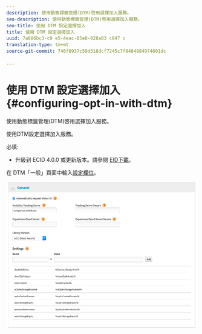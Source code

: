 ```yaml
---
description: 使用動態標籤管理(DTM)啓用選擇加入服務。
seo-description: 使用動態標籤管理(DTM)啓用選擇加入服務。
seo-title: 使用 DTM 設定選擇加入
title: 使用 DTM 設定選擇加入
uuid: 7a886bc3-c9 e5-4eac-85e8-828a83 c847 c
translation-type: tm+mt
source-git-commit: 746f8937c59d318dcf7245c7f8484884974601dc

---
```



# 使用 DTM 設定選擇加入{#configuring-opt-in-with-dtm}

使用動態標籤管理(DTM)啓用選擇加入服務。

使用DTM設定選擇加入服務。

必填:

* 升級到 ECID 4.0.0 或更新版本。請參閱 [EID下載](https://github.com/Adobe-Marketing-Cloud/id-service/releases)。

在 DTM「一般」頁面中輸入[設定欄位](/help/implementation-guides/opt-in-service/api.md)。

![](assets/DTM-example.png)

